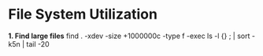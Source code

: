 <!-- TITLE: File System Utilization -->
<!-- SUBTITLE: Cheatbook for File System Utilization -->

# File System Utilization

**1. Find large files**
find . -xdev -size +1000000c -type f -exec ls -l {} \; | sort -k5n | tail -20